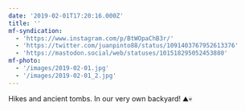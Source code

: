 ```yaml
---
date: '2019-02-01T17:20:16.000Z'
title: ''
mf-syndication:
  - 'https://www.instagram.com/p/BtWOpaChB3r/'
  - 'https://twitter.com/juanpinto88/status/1091403767952613376'
  - 'https://mastodon.social/web/statuses/101518295052453880'
mf-photo:
  - '/images/2019-02-01.jpg'
  - '/images/2019-02-01_2.jpg'
---
```

Hikes and ancient tombs. In our very own backyard! ⛰💀
